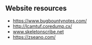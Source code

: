 ## Website resources

* https://www.bugbountynotes.com/
* http://lcamtuf.coredump.cx/
* www.skeletonscribe.net
* https://zseano.com/
